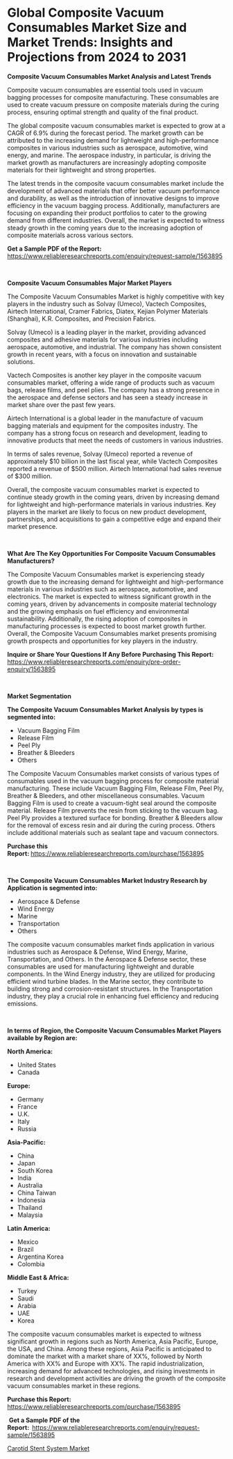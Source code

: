 <p><h1>Global Composite Vacuum Consumables Market Size and Market Trends: Insights and Projections from 2024 to 2031</h1></p><p><strong>Composite Vacuum Consumables Market Analysis and Latest Trends</strong></p>
<p><p>Composite vacuum consumables are essential tools used in vacuum bagging processes for composite manufacturing. These consumables are used to create vacuum pressure on composite materials during the curing process, ensuring optimal strength and quality of the final product.</p><p>The global composite vacuum consumables market is expected to grow at a CAGR of 6.9% during the forecast period. The market growth can be attributed to the increasing demand for lightweight and high-performance composites in various industries such as aerospace, automotive, wind energy, and marine. The aerospace industry, in particular, is driving the market growth as manufacturers are increasingly adopting composite materials for their lightweight and strong properties.</p><p>The latest trends in the composite vacuum consumables market include the development of advanced materials that offer better vacuum performance and durability, as well as the introduction of innovative designs to improve efficiency in the vacuum bagging process. Additionally, manufacturers are focusing on expanding their product portfolios to cater to the growing demand from different industries. Overall, the market is expected to witness steady growth in the coming years due to the increasing adoption of composite materials across various sectors.</p></p>
<p><strong>Get a Sample PDF of the Report:&nbsp;</strong> <a href="https://www.reliableresearchreports.com/enquiry/request-sample/1563895">https://www.reliableresearchreports.com/enquiry/request-sample/1563895</a></p>
<p>&nbsp;</p>
<p><strong>Composite Vacuum Consumables Major Market Players</strong></p>
<p><p>The Composite Vacuum Consumables Market is highly competitive with key players in the industry such as Solvay (Umeco), Vactech Composites, Airtech International, Cramer Fabrics, Diatex, Kejian Polymer Materials (Shanghai), K.R. Composites, and Precision Fabrics. </p><p>Solvay (Umeco) is a leading player in the market, providing advanced composites and adhesive materials for various industries including aerospace, automotive, and industrial. The company has shown consistent growth in recent years, with a focus on innovation and sustainable solutions.</p><p>Vactech Composites is another key player in the composite vacuum consumables market, offering a wide range of products such as vacuum bags, release films, and peel plies. The company has a strong presence in the aerospace and defense sectors and has seen a steady increase in market share over the past few years.</p><p>Airtech International is a global leader in the manufacture of vacuum bagging materials and equipment for the composites industry. The company has a strong focus on research and development, leading to innovative products that meet the needs of customers in various industries. </p><p>In terms of sales revenue, Solvay (Umeco) reported a revenue of approximately $10 billion in the last fiscal year, while Vactech Composites reported a revenue of $500 million. Airtech International had sales revenue of $300 million.</p><p>Overall, the composite vacuum consumables market is expected to continue steady growth in the coming years, driven by increasing demand for lightweight and high-performance materials in various industries. Key players in the market are likely to focus on new product development, partnerships, and acquisitions to gain a competitive edge and expand their market presence.</p></p>
<p>&nbsp;</p>
<p><strong>What Are The Key Opportunities For Composite Vacuum Consumables Manufacturers?</strong></p>
<p><p>The Composite Vacuum Consumables market is experiencing steady growth due to the increasing demand for lightweight and high-performance materials in various industries such as aerospace, automotive, and electronics. The market is expected to witness significant growth in the coming years, driven by advancements in composite material technology and the growing emphasis on fuel efficiency and environmental sustainability. Additionally, the rising adoption of composites in manufacturing processes is expected to boost market growth further. Overall, the Composite Vacuum Consumables market presents promising growth prospects and opportunities for key players in the industry.</p></p>
<p><strong>Inquire or Share Your Questions If Any Before Purchasing This Report:</strong> <a href="https://www.reliableresearchreports.com/enquiry/pre-order-enquiry/1563895">https://www.reliableresearchreports.com/enquiry/pre-order-enquiry/1563895</a></p>
<p>&nbsp;</p>
<p><strong>Market Segmentation</strong></p>
<p><strong>The Composite Vacuum Consumables Market Analysis by types is segmented into:</strong></p>
<p><ul><li>Vacuum Bagging Film</li><li>Release Film</li><li>Peel Ply</li><li>Breather & Bleeders</li><li>Others</li></ul></p>
<p><p>The Composite Vacuum Consumables market consists of various types of consumables used in the vacuum bagging process for composite material manufacturing. These include Vacuum Bagging Film, Release Film, Peel Ply, Breather & Bleeders, and other miscellaneous consumables. Vacuum Bagging Film is used to create a vacuum-tight seal around the composite material. Release Film prevents the resin from sticking to the vacuum bag. Peel Ply provides a textured surface for bonding. Breather & Bleeders allow for the removal of excess resin and air during the curing process. Others include additional materials such as sealant tape and vacuum connectors.</p></p>
<p><strong>Purchase this Report:&nbsp;</strong><a href="https://www.reliableresearchreports.com/purchase/1563895">https://www.reliableresearchreports.com/purchase/1563895</a></p>
<p>&nbsp;</p>
<p><strong>The Composite Vacuum Consumables Market Industry Research by Application is segmented into:</strong></p>
<p><ul><li>Aerospace & Defense</li><li>Wind Energy</li><li>Marine</li><li>Transportation</li><li>Others</li></ul></p>
<p><p>The composite vacuum consumables market finds application in various industries such as Aerospace & Defense, Wind Energy, Marine, Transportation, and Others. In the Aerospace & Defense sector, these consumables are used for manufacturing lightweight and durable components. In the Wind Energy industry, they are utilized for producing efficient wind turbine blades. In the Marine sector, they contribute to building strong and corrosion-resistant structures. In the Transportation industry, they play a crucial role in enhancing fuel efficiency and reducing emissions.</p></p>
<p>&nbsp;</p>
<p><strong>In terms of Region, the Composite Vacuum Consumables Market Players available by Region are:</strong></p>
<p>
    <p> <strong> North America: </strong>
        <ul>
            <li>United States</li>
            <li>Canada</li>
        </ul>
        </p> 
    <p> <strong> Europe: </strong>
        <ul>
            <li>Germany</li>
            <li>France</li>
            <li>U.K.</li>
            <li>Italy</li>
            <li>Russia</li>
        </ul>
        </p> 
    <p> <strong> Asia-Pacific: </strong>
        <ul>
            <li>China</li>
            <li>Japan</li>
            <li>South Korea</li>
            <li>India</li>
            <li>Australia</li>
            <li>China Taiwan</li>
            <li>Indonesia</li>
            <li>Thailand</li>
            <li>Malaysia</li>
        </ul>
        </p> 
    <p> <strong> Latin America: </strong>
        <ul>
            <li>Mexico</li>
            <li>Brazil</li>
            <li>Argentina Korea</li>
            <li>Colombia</li>
        </ul>
        </p> 
    <p> <strong> Middle East & Africa: </strong>
        <ul>
            <li>Turkey</li>
            <li>Saudi</li>
            <li>Arabia</li>
            <li>UAE</li>
            <li>Korea</li>
        </ul>
    </p>
    </p>
<p><p>The composite vacuum consumables market is expected to witness significant growth in regions such as North America, Asia Pacific, Europe, the USA, and China. Among these regions, Asia Pacific is anticipated to dominate the market with a market share of XX%, followed by North America with XX% and Europe with XX%. The rapid industrialization, increasing demand for advanced technologies, and rising investments in research and development activities are driving the growth of the composite vacuum consumables market in these regions.</p></p>
<p><strong>Purchase this Report: </strong><a href="https://www.reliableresearchreports.com/purchase/1563895">https://www.reliableresearchreports.com/purchase/1563895</a></p>
<p>&nbsp;<strong>Get a Sample PDF of the Report:&nbsp;&nbsp;</strong><a href="https://www.reliableresearchreports.com/enquiry/request-sample/1563895">https://www.reliableresearchreports.com/enquiry/request-sample/1563895</a></p>
<p><strong></strong></p>
<p><p><a href="https://metal-farmhouse-e95.notion.site/Carotid-Stent-System-Market-Size-Growth-Outlook-from-2024-to-2031-projecting-at-Market-s-Trends-An-0e0e971827e04d13b5c19f9df1e170f8">Carotid Stent System Market</a></p></p>